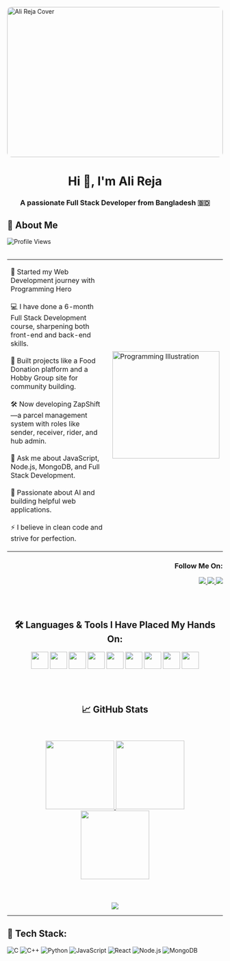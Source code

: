 <img src="https://i.ibb.co/Fb8fPK60/beautiful-office-space-cartoon-style.jpg" 
     alt="Ali Reja Cover" 
     style="width:100%; max-width:1280px; height:350px; object-fit:cover; display:block; margin: 0 auto; border-radius: 10px;"/>


<h1 align="center">Hi 👋, I'm Ali Reja</h1>
<h3 align="center">A passionate Full Stack Developer from Bangladesh 🇧🇩</h3>


## 🌟 About Me
![Profile Views](https://komarev.com/ghpvc/?username=alirejakhan&label=Profile%20Views&color=blue&style=for-the-badge)
<br>
<br>

<table>
  <tr>
    <td>

🌟 Started my Web Development journey with Programming Hero
<br>
<br>
💻 I have done a 6-month Full Stack Development course, sharpening both front-end and back-end skills.
<br>
<br>
🚀 Built projects like a Food Donation platform and a Hobby Group site for community building.
<br>
<br>
🛠️ Now developing ZapShift—a parcel management system with roles like sender, receiver, rider, and hub admin.
<br>
<br>
💬 Ask me about JavaScript, Node.js, MongoDB, and Full Stack Development.
<br>
<br>
🎯 Passionate about AI and building helpful web applications.
<br>
<br>
⚡ I believe in clean code and strive for perfection.

</td>
    <td>
      <img src="https://i.ibb.co/ymTDCFPK/Programming-bro.png" width="250" alt="Programming Illustration" />
    </td>
  </tr>
</table>


<h3 align="right">Follow Me On:</h3>

<p align="right">
  <a href="https://pinterest.com">
    <img src="https://img.shields.io/badge/Pinterest-%23E60023.svg?style=for-the-badge&logo=Pinterest&logoColor=white" />
  </a>
  <a href="mailto:your-email@gmail.com">
    <img src="https://img.shields.io/badge/Gmail-%23D14836.svg?style=for-the-badge&logo=Gmail&logoColor=white" />
  </a>
  <a href="https://linkedin.com">
    <img src="https://img.shields.io/badge/LinkedIn-%230077B5.svg?style=for-the-badge&logo=linkedin&logoColor=white" />
  </a>
</p>
<br>
<br>

<h2 align="center">🛠️ Languages & Tools I Have Placed My Hands On:</h2>

<p align="center">
  <img src="https://cdn.jsdelivr.net/gh/devicons/devicon/icons/html5/html5-original.svg" width="40"/>
  <img src="https://cdn.jsdelivr.net/gh/devicons/devicon/icons/css3/css3-original.svg" width="40"/>
  <img src="https://cdn.jsdelivr.net/gh/devicons/devicon/icons/javascript/javascript-original.svg" width="40"/>
  <img src="https://cdn.jsdelivr.net/gh/devicons/devicon/icons/typescript/typescript-original.svg" width="40"/>
  <img src="https://cdn.jsdelivr.net/gh/devicons/devicon/icons/react/react-original.svg" width="40"/>
  <img src="https://cdn.jsdelivr.net/gh/devicons/devicon/icons/nodejs/nodejs-original.svg" width="40"/>
  <img src="https://cdn.jsdelivr.net/gh/devicons/devicon/icons/mongodb/mongodb-original.svg" width="40"/>
  <img src="https://cdn.jsdelivr.net/gh/devicons/devicon/icons/python/python-original.svg" width="40"/>
  <img src="https://cdn.jsdelivr.net/gh/devicons/devicon/icons/dot-net/dot-net-original.svg" width="40"/>
</p>
<br>
<br>


<h2 align="center">📈 GitHub Stats</h2>
<br>
<br>

<div align="center">

  <a href="https://github.com/Alireja-khan">
    <img src="https://github-readme-stats.vercel.app/api?username=Alireja-khan&show_icons=true&theme=tokyonight&hide_title=true&border_radius=15" height="160"/>
  </a>

  <a href="https://github.com/Alireja-khan">
    <img src="https://github-readme-stats.vercel.app/api/top-langs/?username=Alireja-khan&layout=compact&theme=tokyonight&border_radius=15" height="160"/>
  </a>

  <br/>

  <a href="https://github.com/Alireja-khan">
    <img src="https://streak-stats.demolab.com?user=Alireja-khan&theme=tokyonight&border_radius=15" height="160"/>
  </a>

  <br/>
  <br/>
  <br/>

  <div style="margin-top: 20px;">
    <a href="https://github.com/Alireja-khan">
      <img src="https://github-profile-trophy.vercel.app/?username=Alireja-khan&theme=gruvbox&margin-w=10&no-frame=true&row=1" />
    </a>
  </div>

</div>


---


## 🚀 Tech Stack:

![C](https://img.shields.io/badge/C-00599C?style=for-the-badge&logo=c&logoColor=white)
![C++](https://img.shields.io/badge/C++-00599C?style=for-the-badge&logo=cplusplus&logoColor=white)
![Python](https://img.shields.io/badge/Python-3670A0?style=for-the-badge&logo=python&logoColor=ffdd54)
![JavaScript](https://img.shields.io/badge/JavaScript-F7DF1E?style=for-the-badge&logo=javascript&logoColor=black)
![React](https://img.shields.io/badge/React-20232A?style=for-the-badge&logo=react&logoColor=61DAFB)
![Node.js](https://img.shields.io/badge/Node.js-339933?style=for-the-badge&logo=nodedotjs&logoColor=white)
![MongoDB](https://img.shields.io/badge/MongoDB-4EA94B?style=for-the-badge&logo=mongodb&logoColor=white)
<!-- Add more as needed -->



<!--
**Alireja-khan/Alireja-khan** is a ✨ _special_ ✨ repository because its `README.md` (this file) appears on your GitHub profile.

Here are some ideas to get you started:

- 🔭 I’m currently working on ...
- 🌱 I’m currently learning ...
- 👯 I’m looking to collaborate on ...
- 🤔 I’m looking for help with ...
- 💬 Ask me about ...
- 📫 How to reach me: ...
- 😄 Pronouns: ...
- ⚡ Fun fact: ...
-->
